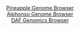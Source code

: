 <div id="Pineapple_Genome_Browser" align="center">
  <a href="https://igv.org/app/?sessionURL=blob:zZJdb9owFIb_iyWqTQr5MhASqZooo9DC2i0MaKmqyAQnuDi2sZ0ARfz3udWm3axSudg0yRf2kT_e8_g5gApLRTgDEfBtr2l7HrCAWvHtGBWC4htUYAWiDFGFLSBxhiVmKQbRAWRIaTSJR.bkSmuhIschWtQLxHJuK2ijAj1zhrbKTnnhdDmlaMEl0lwq50Kiijskr.pbvEBC2OZtaDedJdLIQVSsOFPcEZjlydbcl_wqJTlmvMBJUVJNXgMkJo_JuLQz9KkzG3fSFCs1xPur5XlneNWZwt5k3m9155PbwWzSmp2NSc6QLiU.H8zuG8F9N1P.ppwHvVFf3I3L2denON7W4Oez3k4QidW5F3ht2IYQhgYMYUu8.596NoOc2Pf33vXd.lYMhnhEfVHuWJM_BW0Nq9GXN_o.WoDytDQegHQlg8hzLei2rKbfqr9Mvbblui90JCcgeni0gJYoXZvtDweg98LYAhTelK_iWIDLJZYgqoeuG3hh6DcbQcMNQ.9oHUAp6d9DezmJw8D1O77fSjJCtVF5mSgmlI0Ys6s0s_PnE1mOiwp_i2.u8_Vu3huOav6lN6j5F3igpyXcqT_xbLiGgXn.9QtNs.9J9U_Me08QWy9O1a16glMY427c77QNmsV.eqV8QvcBaW3WbwI6DU7GZYG02W8qZvnTuQpJgpg2hYoosiCU6P3McORbEHk.NOqClFNuXAQyX3xwLdfymu7H34rC4.PxBw--">Pineapple Genome Browser</a>
</div>
<div id="Alphonso_Genome_Browser" align="center">
  <a href="https://igv.org/app/?sessionURL=blob:zZJba9swGIb_i6BlA8e25DqODWE4WdslPee4pBQj27IjYkuupDh1Qv771LKxmxWai42BLqQPHd7v0bMHNRGScgYCgEzomhACA8gV345xWRXkFpdEgiDDhSQGECQjgrCEgGAPMiwVno6u9cmVUpUMLIuqqlVilnNTOiYu8Y4zvJVmwkurz4sCx1xgxYW0egLX3KJ53dqSGFeVqd92TNdKscIWLqoVZ5JbFWF5tNX3Rb9KUU4YL0lUbgpF3wJEOo_OmJoZ_hLOx2GSECmvSDNIu.HVIJw559PlZbu_nN59m0_b89MxzRlWG0G6J.hiOL1frCfXO0I91HCSuuN5MutfXjYPJ87X0_OXigoiu9CDHafjnHmvaChLycv_1LUe9MjOk_iu2l7D4fPwO8zcxeiht1yGJ6hXayRXs8U7vR8MUPBko20AyUp4AbQNx24bLmq3XqewY9i2rwkJTkHw.GQAJXCy1tsf90A1lXYGSPK8edPHAFykRICg5du2B30fuWfeme378GDswUYUfw_vxXTkezYKEWpHGS2UFjqNJKukiRkz6yQz892RPNflQJO7h5NefkEVCmVz06NlhuvJrAj_SBNpAvrxt0_UrX4k0z9x7yNBTBUfKxzvz5t6sCtZHkvZG3EoR.3J8uEWddbv4jkOTcZFiZXeryt6.dO3GguKmdKFmkoa04KqZq4p8i0IIHK0tiDhBdceApHHn2zDNqBrf_6tp3N4OvwA">Alphonso Genome Browser</a>
</div>


<div id="DAF_Genomics_Browser" align="center">
  <a href="https://igv.org/app/?sessionURL=blob:tZFra9swFIb_i6D95LscOzaE4a1J2rUsI8Hz1lLCiS3ForblSnLtLuS_T3U7BrswBh1IQuJc3lfnOaAHIiTjDYqRZ7kTy3WRgWTJ.w3UbUU.QE0kiilUkhhIEEoEaXKC4gOiIBWk6ytdWSrVyti2C6DmnjS8Zrm0JLagNSXvVEl0qulZUMNX3kAvrZzXOlmBDVVb8kZyG_KcSGk6dkua_bYHfXyPbceWZFt3lWKj6lab0MYKi4J2y5qCDH8x8h.U9WJvkmyTjPWX5PGimCWXF8knPE.vl8G763R1nqVBdrph.wZUJ8gMy3Pol_MlppRlxcf7Hey9bBXg5UN_gs9O50PLBJEzN3SneIp9Z4KOBqp43mkEKC.FG7u.EXpTw_N98.WKJ4GegeAMxTe3BlIC8judfnNA6rHVoJAk993IzEBcFESg2IwcJ3SjyJv4oe9EkXs0DqgT1SuTXKTrKHS8xPMCawe11qesGsenhX4NvhbGnzrr_a.Y3kN6tlsNX_Bi6FJYf_bv5In3drdglA7T34J6QvDHj1EualA69Px8wQKV1qtJo35wwcfb4zc-">DAF Genomics Browser</a>
</div>
